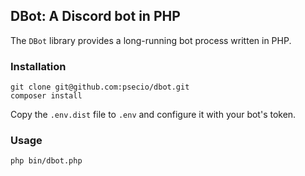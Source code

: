 ## DBot: A Discord bot in PHP

The `DBot` library provides a long-running bot process written in PHP.

### Installation

```
git clone git@github.com:psecio/dbot.git
composer install
```

Copy the `.env.dist` file to `.env` and configure it with your bot's token.

### Usage

```
php bin/dbot.php
```
